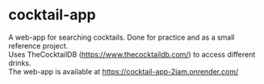 # cocktail-app
A web-app for searching cocktails. Done for practice and as a small reference project.
<br/>
Uses TheCocktailDB (https://www.thecocktaildb.com/) to access different drinks.
<br/>
The web-app is available at https://cocktail-app-2jam.onrender.com/
